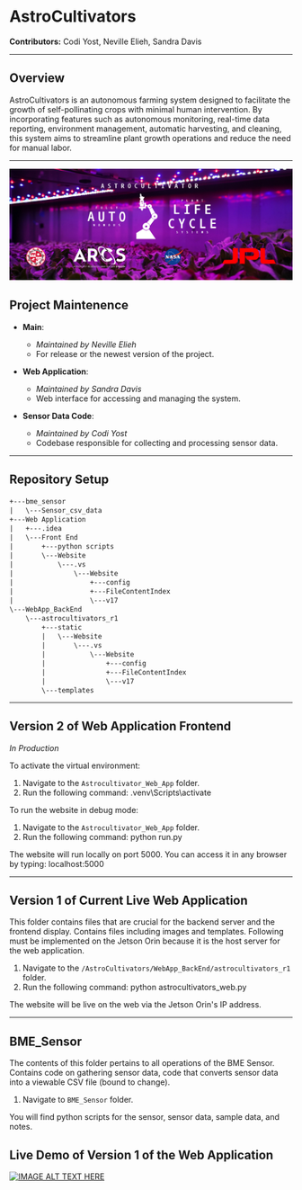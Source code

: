 # AstroCultivators

**Contributors:** Codi Yost, Neville Elieh, Sandra Davis

---
## Overview

AstroCultivators is an autonomous farming system designed to facilitate the growth of self-pollinating crops with minimal human intervention. By incorporating features such as autonomous monitoring, real-time data reporting, environment management, automatic harvesting, and cleaning, this system aims to streamline plant growth operations and reduce the need for manual labor.

---

![Headliner image](Headliner.png)
## Project Maintenence

- **Main**:
  - *Maintained by Neville Elieh*
  - For release or the newest version of the project.

- **Web Application**:
  - *Maintained by Sandra Davis*
  - Web interface for accessing and managing the system.

- **Sensor Data Code**:
  - *Maintained by Codi Yost*
  - Codebase responsible for collecting and processing sensor data.

--- 
## Repository Setup  
```+---.vscode
+---bme_sensor
|   \---Sensor_csv_data
+---Web Application
|   +---.idea
|   \---Front End
|       +---python scripts
|       \---Website
|           \---.vs
|               \---Website
|                   +---config
|                   +---FileContentIndex
|                   \---v17
\---WebApp_BackEnd
    \---astrocultivators_r1
        +---static
        |   \---Website
        |       \---.vs
        |           \---Website
        |               +---config
        |               +---FileContentIndex
        |               \---v17
        \---templates
```

---

## Version 2 of Web Application Frontend
*In Production*

To activate the virtual environment:

1. Navigate to the `Astrocultivator_Web_App` folder.
2. Run the following command:
.venv\Scripts\activate


To run the website in debug mode:

1. Navigate to the `Astrocultivator_Web_App` folder.
2. Run the following command:
python run.py

The website will run locally on port 5000. You can access it in any browser by typing:
localhost:5000

---
## Version 1 of Current Live Web Application

This folder contains files that are crucial for the backend server and the frontend display. Contains files including images and templates. Following must be implemented on the Jetson Orin because it is the host server for the web application.

1. Navigate to the `/AstroCultivators/WebApp_BackEnd/astrocultivators_r1` folder.
2. Run the following command:
   python astrocultivators_web.py

The website will be live on the web via the Jetson Orin's IP address.

---
## BME_Sensor
The contents of this folder pertains to all operations of the BME Sensor. Contains code on gathering sensor data, code that converts sensor data into a viewable CSV file (bound to change).

   1. Navigate to `BME_Sensor` folder.
        
   You will find python scripts for the sensor, sensor data, sample data, and notes.

## Live Demo of Version 1 of the Web Application
[![IMAGE ALT TEXT HERE](https://img.youtube.com/vi/RhembzzXALg/0.jpg)](https://www.youtube.com/watch?v=RhembzzXALg)

